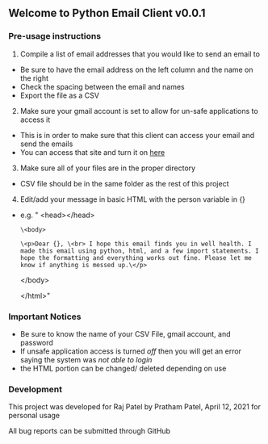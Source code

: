 ## Welcome to Python Email Client v0.0.1 ##

### Pre-usage instructions ###

1. Compile a list of email addresses that you would like to send an email to
  - Be sure to have the email address on the left column and the name on the right
  - Check the spacing between the email and names
  - Export the file as a CSV

2. Make sure your gmail account is set to allow for un-safe applications to access it
  - This is in order to make sure that this client can access your email and send the emails
  - You can access that site and turn it on [here](https://myaccount.google.com/lesssecureapps?pli=1&rapt=AEjHL4O58MFMjNVIKVEKaC111KA9L7cS9HSwvjSQY2cWjhFXBpv1nPrm99gWIG7A9jL7cpQp5I7SGoQNxDSNFRelflBjGluXDA)
3. Make sure all of your files are in the proper directory
  - CSV file should be in the same folder as the rest of this project
4. Edit/add your message in basic HTML with the person variable in {}
  - e.g. "<html lang="en" dir="ltr">
      \<head>\</head>

        \<body>

        \<p>Dear {}, \<br> I hope this email finds you in well health. I made this email using python, html, and a few import statements. I hope the formatting and everything works out fine. Please let me know if anything is messed up.\</p>

      \</body>

    \</html>"



### Important Notices ###
- Be sure to know the name of your CSV File, gmail account, and password
- If unsafe application access is turned *off* then you will get an error saying the system was *not able to login*
- the HTML portion can be changed/ deleted depending on use

### Development ###
This project was developed for Raj Patel by Pratham Patel, April 12, 2021 for personal usage

All bug reports can be submitted through GitHub
